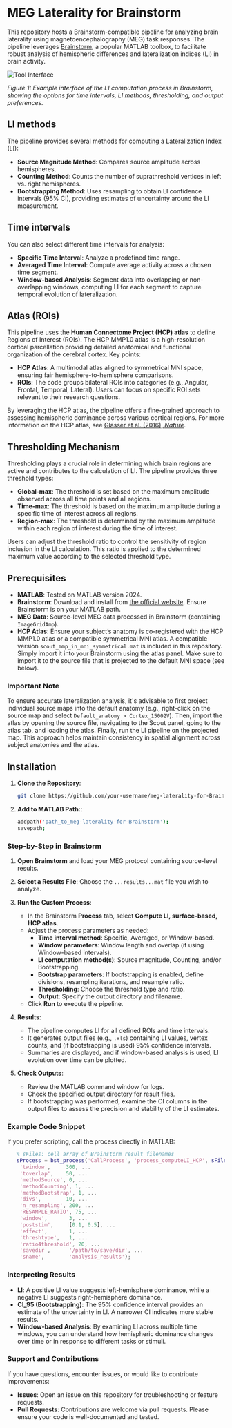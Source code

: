 # MEG Laterality for Brainstorm

This repository hosts a Brainstorm-compatible pipeline for analyzing brain laterality using magnetoencephalography (MEG) task responses. The pipeline leverages [Brainstorm](https://neuroimage.usc.edu/brainstorm/), a popular MATLAB toolbox, to facilitate robust analysis of hemispheric differences and lateralization indices (LI) in brain activity.

![Tool Interface](figures/figure1_tool1.png)

*Figure 1: Example interface of the LI computation process in Brainstorm, showing the options for time intervals, LI methods, thresholding, and output preferences.*

## LI methods

The pipeline provides several methods for computing a Lateralization Index (LI):

- **Source Magnitude Method**: Compares source amplitude across hemispheres.
- **Counting Method**: Counts the number of suprathreshold vertices in left vs. right hemispheres.
- **Bootstrapping Method**: Uses resampling to obtain LI confidence intervals (95% CI), providing estimates of uncertainty around the LI measurement.

## Time intervals

You can also select different time intervals for analysis:
- **Specific Time Interval**: Analyze a predefined time range.
- **Averaged Time Interval**: Compute average activity across a chosen time segment.
- **Window-based Analysis**: Segment data into overlapping or non-overlapping windows, computing LI for each segment to capture temporal evolution of lateralization.

## Atlas (ROIs)

This pipeline uses the **Human Connectome Project (HCP) atlas** to define Regions of Interest (ROIs). The HCP MMP1.0 atlas is a high-resolution cortical parcellation providing detailed anatomical and functional organization of the cerebral cortex. Key points:

- **HCP Atlas**: A multimodal atlas aligned to symmetrical MNI space, ensuring fair hemisphere-to-hemisphere comparisons.
- **ROIs**: The code groups bilateral ROIs into categories (e.g., Angular, Frontal, Temporal, Lateral). Users can focus on specific ROI sets relevant to their research questions.

By leveraging the HCP atlas, the pipeline offers a fine-grained approach to assessing hemispheric dominance across various cortical regions. For more information on the HCP atlas, see [Glasser et al. (2016), *Nature*](https://www.nature.com/articles/nature18933).

## Thresholding Mechanism

Thresholding plays a crucial role in determining which brain regions are active and contributes to the calculation of LI. The pipeline provides three threshold types:

- **Global-max**: The threshold is set based on the maximum amplitude observed across all time points and all regions.
- **Time-max**: The threshold is based on the maximum amplitude during a specific time of interest across all regions.
- **Region-max**: The threshold is determined by the maximum amplitude within each region of interest during the time of interest.

Users can adjust the threshold ratio to control the sensitivity of region inclusion in the LI calculation. This ratio is applied to the determined maximum value according to the selected threshold type.

## Prerequisites

- **MATLAB**: Tested on MATLAB version 2024.
- **Brainstorm**: Download and install from [the official website](https://neuroimage.usc.edu/brainstorm). Ensure Brainstorm is on your MATLAB path.
- **MEG Data**: Source-level MEG data processed in Brainstorm (containing `ImageGridAmp`).
- **HCP Atlas**: Ensure your subject’s anatomy is co-registered with the HCP MMP1.0 atlas or a compatible symmetrical MNI atlas. A compatible version `scout_mmp_in_mni_symmetrical.mat` is included in this repository. Simply import it into your Brainstorm using the atlas panel. Make sure to import it to the source file that is projected to the default MNI space (see below).

### Important Note
To ensure accurate lateralization analysis, it's advisable to first project individual source maps into the default anatomy (e.g., right-click on the source map and select `Default_anatomy > Cortex_15002V`). Then, import the atlas by opening the source file, navigating to the Scout panel, going to the atlas tab, and loading the atlas. Finally, run the LI pipeline on the projected map. This approach helps maintain consistency in spatial alignment across subject anatomies and the atlas.
 
## Installation

1. **Clone the Repository**:
   ```bash
   git clone https://github.com/your-username/meg-laterality-for-Brainstorm.git

2. **Add to MATLAB Path:**:
   ```bash
   addpath('path_to_meg-laterality-for-Brainstorm');
   savepath;
   
### Step-by-Step in Brainstorm

1. **Open Brainstorm** and load your MEG protocol containing source-level results.

2. **Select a Results File**: Choose the `...results...mat` file you wish to analyze.

3. **Run the Custom Process**:
    - In the Brainstorm **Process** tab, select **Compute LI, surface-based, HCP atlas**.
    - Adjust the process parameters as needed:
      - **Time interval method**: Specific, Averaged, or Window-based.
      - **Window parameters**: Window length and overlap (if using Window-based intervals).
      - **LI computation method(s)**: Source magnitude, Counting, and/or Bootstrapping.
      - **Bootstrap parameters**: If bootstrapping is enabled, define divisions, resampling iterations, and resample ratio.
      - **Thresholding**: Choose the threshold type and ratio.
      - **Output**: Specify the output directory and filename.
    - Click **Run** to execute the pipeline.

4. **Results**:
    - The pipeline computes LI for all defined ROIs and time intervals.
    - It generates output files (e.g., `.xls`) containing LI values, vertex counts, and (if bootstrapping is used) 95% confidence intervals.
    - Summaries are displayed, and if window-based analysis is used, LI evolution over time can be plotted.

5. **Check Outputs**:
    - Review the MATLAB command window for logs.
    - Check the specified output directory for result files.
    - If bootstrapping was performed, examine the CI columns in the output files to assess the precision and stability of the LI estimates.
### Example Code Snippet
If you prefer scripting, call the process directly in MATLAB:

```matlab
   % sFiles: cell array of Brainstorm result filenames
   sProcess = bst_process('CallProcess', 'process_computeLI_HCP', sFiles, [], ...
    'twindow',     300, ...
    'toverlap',    50, ...
    'methodSource', 0, ...
    'methodCounting', 1, ...
    'methodBootstrap', 1, ...
    'divs',        10, ...
    'n_resampling', 200, ...
    'RESAMPLE_RATIO', 75, ...
    'window',       3, ...
    'poststim',     [0.1, 0.5], ...
    'effect',       1, ...
    'threshtype',   1, ...
    'ratio4threshold', 20, ...
    'savedir',      '/path/to/save/dir', ...
    'sname',        'analysis_results');
```

### Interpreting Results
- **LI**: A positive LI value suggests left-hemisphere dominance, while a negative LI suggests right-hemisphere dominance.
- **CI_95 (Bootstrapping)**: The 95% confidence interval provides an estimate of the uncertainty in LI. A narrower CI indicates more stable results.
- **Window-based Analysis**: By examining LI across multiple time windows, you can understand how hemispheric dominance changes over time or in response to different tasks or stimuli.

### Support and Contributions
If you have questions, encounter issues, or would like to contribute improvements:
- **Issues**: Open an issue on this repository for troubleshooting or feature requests.
- **Pull Requests**: Contributions are welcome via pull requests. Please ensure your code is well-documented and tested.
